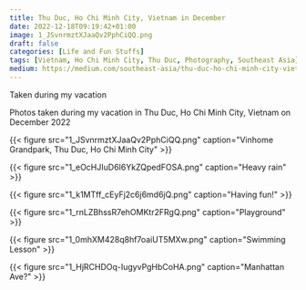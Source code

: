 ```yaml
---
title: Thu Duc, Ho Chi Minh City, Vietnam in December
date: 2022-12-18T09:19:42+01:00
image: 1_JSvnrmztXJaaQv2PphCiQQ.png
draft: false
categories: [Life and Fun Stuffs]
tags: [Vietnam, Ho Chi Minh City, Thu Duc, Photography, Southeast Asia]
medium: https://medium.com/southeast-asia/thu-duc-ho-chi-minh-city-vietnam-in-december-5b6c02e31ca6
---
```


Taken during my vacation

Photos taken during my vacation in Thu Duc, Ho Chi Minh City, Vietnam on December 2022

{{< figure src="1_JSvnrmztXJaaQv2PphCiQQ.png" caption="Vinhome Grandpark, Thu Duc, Ho Chi Minh City" >}}

{{< figure src="1_eOcHJIuD6I6YkZQpedFOSA.png" caption="Heavy rain" >}}


{{< figure src="1_k1MTff_cEyFj2c6j6md6jQ.png" caption="Having fun!" >}}


{{< figure src="1_rnLZBhssR7ehOMKtr2FRgQ.png" caption="Playground" >}}


{{< figure src="1_0mhXM428q8hf7oaiUT5MXw.png" caption="Swimming Lesson" >}}


{{< figure src="1_HjRCHDOq-IugyvPgHbCoHA.png" caption="Manhattan Ave?" >}}

